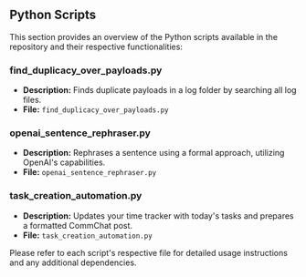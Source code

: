 ## Python Scripts

This section provides an overview of the Python scripts available in the repository and their respective functionalities:

### find_duplicacy_over_payloads.py

- **Description:** Finds duplicate payloads in a log folder by searching all log files.
- **File:** `find_duplicacy_over_payloads.py`

### openai_sentence_rephraser.py

- **Description:** Rephrases a sentence using a formal approach, utilizing OpenAI's capabilities.
- **File:** `openai_sentence_rephraser.py`

### task_creation_automation.py

- **Description:** Updates your time tracker with today's tasks and prepares a formatted CommChat post.
- **File:** `task_creation_automation.py`

Please refer to each script's respective file for detailed usage instructions and any additional dependencies.

